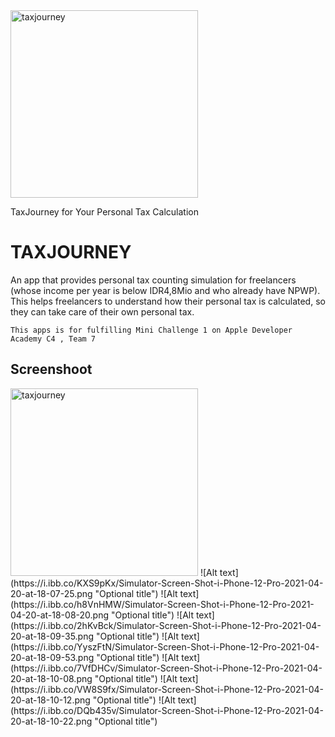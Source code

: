 
<img src="https://i.ibb.co/XkfWSvN/TJ.jpg" width="300" alt="taxjourney">

TaxJourney for Your Personal Tax Calculation

# TAXJOURNEY
An app that provides personal tax counting simulation for freelancers (whose income per year is below IDR4,8Mio and who already have NPWP). This helps freelancers to understand how their personal tax is calculated, so they can take care of their own personal tax.

```
This apps is for fulfilling Mini Challenge 1 on Apple Developer Academy C4 , Team 7
```

## Screenshoot
<img src="https://i.ibb.co/KXS9pKx/Simulator-Screen-Shot-i-Phone-12-Pro-2021-04-20-at-18-07-25.png" width="300" alt="taxjourney">
![Alt text](https://i.ibb.co/KXS9pKx/Simulator-Screen-Shot-i-Phone-12-Pro-2021-04-20-at-18-07-25.png "Optional title")
![Alt text](https://i.ibb.co/h8VnHMW/Simulator-Screen-Shot-i-Phone-12-Pro-2021-04-20-at-18-08-20.png "Optional title")
![Alt text](https://i.ibb.co/2hKvBck/Simulator-Screen-Shot-i-Phone-12-Pro-2021-04-20-at-18-09-35.png "Optional title")
![Alt text](https://i.ibb.co/YyszFtN/Simulator-Screen-Shot-i-Phone-12-Pro-2021-04-20-at-18-09-53.png "Optional title")
![Alt text](https://i.ibb.co/7VfDHCv/Simulator-Screen-Shot-i-Phone-12-Pro-2021-04-20-at-18-10-08.png "Optional title")
![Alt text](https://i.ibb.co/VW8S9fx/Simulator-Screen-Shot-i-Phone-12-Pro-2021-04-20-at-18-10-12.png "Optional title")
![Alt text](https://i.ibb.co/DQb435v/Simulator-Screen-Shot-i-Phone-12-Pro-2021-04-20-at-18-10-22.png "Optional title")
